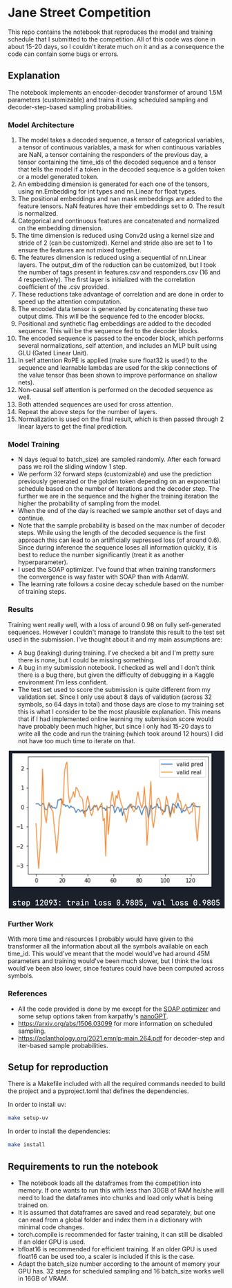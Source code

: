 # Jane Street Competition

This repo contains the notebook that reproduces the model and training schedule that I submitted to the competition. All of this code was done in about 15-20 days, so I couldn't iterate much on it and as a consequence the code can contain some bugs or errors.

## Explanation

The notebook implements an encoder-decoder transformer of around 1.5M parameters (customizable) and trains it using scheduled sampling and decoder-step-based sampling probabilities.

### Model Architecture
 1. The model takes a decoded sequence, a tensor of categorical variables, a tensor of continuous variables, a mask for when continuous variables are NaN, a tensor containing the responders of the previous day, a tensor containing the time_ids of the decoded sequence and a tensor that tells the model if a token in the decoded sequence is a golden token or a model generated token.
 2. An embedding dimension is generated for each one of the tensors, using nn.Embedding for int types and nn.Linear for float types.
 3. The positional embeddings and nan mask embeddings are added to the feature tensors. NaN features have their embeddings set to 0. The result is normalized.
 4. Categorical and continuous features are concatenated and normalized on the embedding dimension.
 5. The time dimension is reduced using Conv2d using a kernel size and stride of 2 (can be customized). Kernel and stride also are set to 1 to ensure the features are not mixed together.
 6. The features dimension is reduced using a sequential of nn.Linear layers. The output_dim of the reduction can be customized, but I took the number of tags present in features.csv and responders.csv (16 and 4 respectively). The first layer is initialized with the correlation coefficient of the .csv provided.
 7. These reductions take advantage of correlation and are done in order to speed up the attention computation.
 8. The encoded data tensor is generated by concatenating these two output dims. This will be the sequence fed to the encoder blocks.
 9. Positional and synthetic flag embeddings are added to the decoded sequence. This will be the sequence fed to the decoder blocks.
 10. The encoded sequence is passed to the encoder block, which performs several normalizations, self attention, and includes an MLP built using GLU (Gated Linear Unit).
 11. In self attention RoPE is applied (make sure float32 is used!) to the sequence and learnable lambdas are used for the skip connections of the value tensor (has been shown to improve performance on shallow nets).
 12. Non-causal self attention is performed on the decoded sequence as well.
 13. Both attended sequences are used for cross attention.
 14. Repeat the above steps for the number of layers. 
 15. Normalization is used on the final result, which is then passed through 2 linear layers to get the final prediction.

### Model Training
 - N days (equal to batch_size) are sampled randomly. After each forward pass we roll the sliding window 1 step.
 - We perform 32 forward steps (customizable) and use the prediction previously generated or the golden token depending on an exponential schedule based on the number of iterations and the decoder step. The further we are in the sequence and the higher the training iteration the higher the probability of sampling from the model.
 - When the end of the day is reached we sample another set of days and continue.
 - Note that the sample probability is based on the max number of decoder steps. While using the length of the decoded sequence is the first approach this can lead to an artifficially supressed loss (of around 0.6). Since during inference the sequence loses all information quickly, it is best to reduce the number significantly (treat it as another hyperparameter).
 - I used the SOAP optimizer. I've found that when training transformers the convergence is way faster with SOAP than with AdamW.
 - The learning rate follows a cosine decay schedule based on the number of training steps.

### Results
Training went really well, with a loss of around 0.98 on fully self-generated sequences. However I couldn't manage to translate this result to the test set used in the submission. I've thought about it and my main assumptions are:
 - A bug (leaking) during training. I've checked a bit and I'm pretty sure there is none, but I could be missing something.
 - A bug in my submission notebook. I checked as well and I don't think there is a bug there, but given the difficulty of debugging in a Kaggle environment I'm less confident.
 - The test set used to score the submission is quite different from my validation set. Since I only use about 8 days of validation (across 32 symbols, so 64 days in total) and those days are close to my training set this is what I consider to be the most plausible explanation. This means that if I had implemented online learning my submission score would have probably been much higher, but since I only had 15-20 days to write all the code and run the training (which took around 12 hours) I did not have too much time to iterate on that.
<p align="center"><img width=500 src="validation.png"/></p>

### Further Work
With more time and resources I probably would have given to the transformer all the information about all the symbols available on each time_id. This would've meant that the model would've had around 45M parameters and training would've been much slower, but I think the loss would've been also lower, since features could have been computed across symbols.

### References
 - All the code provided is done by me except for the [SOAP optimizer](https://github.com/nikhilvyas/SOAP) and some setup options taken from karpathy's [nanoGPT](https://github.com/karpathy/nanoGPT).
 - https://arxiv.org/abs/1506.03099 for more information on scheduled sampling.
 - https://aclanthology.org/2021.emnlp-main.264.pdf for decoder-step and iter-based sample probabilities.

## Setup for reproduction

There is a Makefile included with all the required commands needed to build the project and a pyproject.toml that defines the dependencies.

In order to install uv:
```bash
make setup-uv
```

In order to install the dependencies:
```bash
make install
```

## Requirements to run the notebook

 - The notebook loads all the dataframes from the competition into memory. If one wants to run this with less than 30GB of RAM he/she will need to load the dataframes into chunks and load only what is being trained on.
 -  It is assumed that dataframes are saved and read separately, but one can read from a global folder and index them in a dictionary with minimal code changes.
 - torch.compile is recommended for faster training, it can still be disabled if an older GPU is used.
 - bfloat16 is recommended for efficient training. If an older GPU is used float16 can be used too, a scaler is included if this is the case.
 - Adapt the batch_size number according to the amount of memory your GPU has. 32 steps for scheduled sampling and 16 batch_size works well in 16GB of VRAM.
